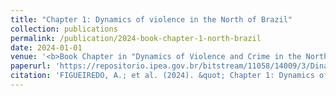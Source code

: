 ```yaml
---
title: "Chapter 1: Dynamics of violence in the North of Brazil"
collection: publications
permalink: /publication/2024-book-chapter-1-north-brazil
date: 2024-01-01
venue: '<b>Book Chapter in "Dynamics of Violence and Crime in the North of Brazil" (Ipea, 2024)</b>'
paperurl: 'https://repositorio.ipea.gov.br/bitstream/11058/14009/3/Dinamicas_da_violencia_Cap1.pdf'
citation: 'FIGUEIREDO, A.; et al. (2024). &quot; Chapter 1: Dynamics of violence in the North of Brazil...&quot;. In: <i>Dynamics of Violence and Crime in the North of Brazil</i>. 1 ed. Brasília: Ipea, p. 9-33.'
---
```


